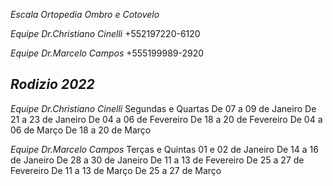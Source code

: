 *Escala Ortopedia Ombro e Cotovelo*

*Equipe Dr.Christiano Cinelli* 
+552197220-6120

*Equipe Dr.Marcelo Campos*
+555199989-2920

*Rodizio 2022*
------------------------

*Equipe Dr.Christiano Cinelli* 
Segundas e Quartas
De 07 a 09 de Janeiro 
De 21 a 23 de Janeiro
De 04 a 06 de Fevereiro
De 18 a 20 de Fevereiro
De 04 a 06 de Março
De 18 a 20 de Março


*Equipe Dr.Marcelo Campos*
Terças e Quintas
01 e 02 de Janeiro
De 14 a 16 de Janeiro
De 28 a 30 de Janeiro
De 11 a 13 de Fevereiro
De 25 a 27 de Fevereiro
De 11 a 13 de Março
De 25 a 27 de Março
